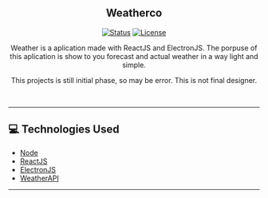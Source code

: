 <h2 align="center">Weatherco</h2>
<div align="center">

[![Status](https://img.shields.io/badge/status-active-success.svg)]()
[![License](https://img.shields.io/badge/license-MIT-blue.svg)](/LICENSE)
</br>

<!-- [![CodeVersion](https://img.shields.io/badge/Code_Version-2023.07.25.0-pink.svg)]()
[![PackageVersion](https://img.shields.io/badge/Package_Version-0.0-pink.svg)]() -->
</div>
<!-- -------------------------------------- -->

<p align="center"> 
Weather is a aplication made with ReactJS and ElectronJS. The porpuse of this aplication is show to you forecast and actual weather in a way light and simple.
</p>
<p align="center"> 
This projects is still initial phase, so may be error. This is not final designer.
</p>
<br>

---

## 💻 Technologies Used <a name="Technologies_Used" ></a>
- [Node](https://nodejs.org/en)
- [ReactJS](https://react.dev)
- [ElectronJS](https://www.electronjs.org)
- [WeatherAPI](https://www.weatherapi.com)

---
